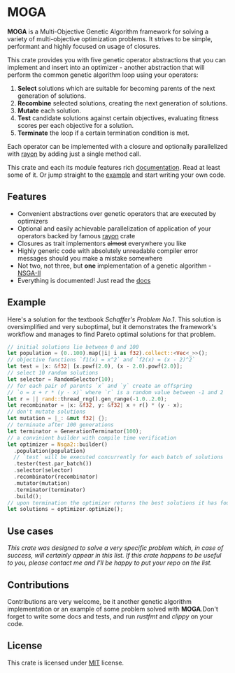 # MOGA

**MOGA** is a Multi-Objective Genetic Algorithm framework for solving a variety
of multi-objective optimization problems. It strives to be simple, performant
and highly focused on usage of closures.

This crate provides you with five genetic operator abstractions that you can
implement and insert into an optimizer - another abstraction that will perform
the common genetic algorithm loop using your operators:

1. **Select** solutions which are suitable for becoming parents of the next
   generation of solutions.
2. **Recombine** selected solutions, creating the next generation of solutions.
3. **Mutate** each solution.
4. **Test** candidate solutions against certain objectives, evaluating fitness
   scores per each objective for a solution.
5. **Terminate** the loop if a certain termination condition is met.

Each operator can be implemented with a closure and optionally parallelized
with [rayon](https://crates.io/crates/rayon) by adding just a single method
call.

This crate and each its module features rich [documentation](https://docs.rs/moga).
Read at least some of it. Or jump straight to the [example](#example) and start
writing your own code.

## Features

- Convenient abstractions over genetic operators that are executed by
  optimizers
- Optional and easily achievable parallelization of application of your
  operators backed by famous [rayon](https://crates.io/crates/rayon) crate
- Closures as trait implementors ~~almost~~ everywhere you like
- Highly generic code with absolutely unreadable compiler error messages should
  you make a mistake somewhere
- Not two, not three, but **one** implementation of a genetic algorithm -
  [NSGA-II](https://cs.uwlax.edu/~dmathias/cs419/readings/NSGAIIElitistMultiobjectiveGA.pdf)
- Everything is documented! Just read the [docs](https://docs.rs/moga)

## Example

Here's a solution for the textbook *Schaffer's Problem No.1*. This solution
is oversimplified and very suboptimal, but it demonstrates the framework's
workflow and manages to find Pareto optimal solutions for that problem.
```rust
// initial solutions lie between 0 and 100
let population = (0..100).map(|i| i as f32).collect::<Vec<_>>();
// objective functions `f1(x) = x^2` and `f2(x) = (x - 2)^2`
let test = |x: &f32| [x.powf(2.0), (x - 2.0).powf(2.0)];
// select 10 random solutions
let selector = RandomSelector(10);
// for each pair of parents `x` and `y` create an offspring
// `o = x + r * (y - x)` where `r` is a random value between -1 and 2
let r = || rand::thread_rng().gen_range(-1.0..2.0);
let recombinator = |x: &f32, y: &f32| x + r() * (y - x);
// don't mutate solutions
let mutation = |_: &mut f32| {};
// terminate after 100 generations
let terminator = GenerationTerminator(100);
// a convinient builder with compile time verification
let optimizer = Nsga2::builder()
  .population(population)
  // `test` will be executed concurrently for each batch of solutions
  .tester(test.par_batch())
  .selector(selector)
  .recombinator(recombinator)
  .mutator(mutation)
  .terminator(terminator)
  .build();
// upon termination the optimizer returns the best solutions it has found
let solutions = optimizer.optimize();
```

## Use cases

*This crate was designed to solve a very specific problem which, in case of
success, will certainly appear in this list. If this crate happens to be
useful to you, please contact me and I'll be happy to put your repo on the
list.*

## Contributions

Contributions are very welcome, be it another genetic algorithm implementation
or an example of some problem solved with **MOGA**.Don't forget to write some
docs and tests, and run *rustfmt* and *clippy* on your code.

## License

This crate is licensed under [MIT](./LICENSE) license.
